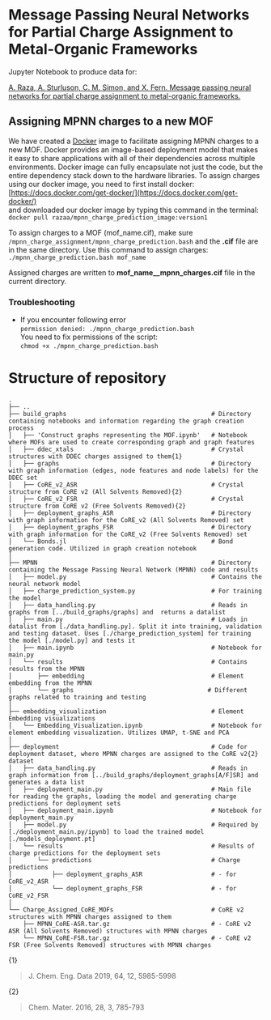 # Message Passing Neural Networks for Partial Charge Assignment to Metal-Organic Frameworks

Jupyter Notebook to produce data for:

[A. Raza, A. Sturluson, C. M. Simon, and X. Fern. Message passing neural networks for partial charge assignment to metal-organic frameworks.](https://chemrxiv.org/articles/Message_Passing_Neural_Networks_for_Partial_Charge_Assignment_to_Metal-Organic_Frameworks/12298487)

## Assigning MPNN charges to a new MOF 
We have created a [Docker](https://www.docker.com/why-docker) image to facilitate assigning MPNN charges to a new MOF. Docker provides an image-based deployment model that makes it easy to share applications with all of their dependencies across multiple environments. Docker image can fully encapsulate not just the code, but the entire dependency stack down to the hardware libraries. 
To assign charges using our docker image, you need to first install docker:  
[https://docs.docker.com/get-docker/](https://docs.docker.com/get-docker/)  
and downloaded our docker image by typing this command in the terminal:  
`docker pull razaa/mpnn_charge_prediction_image:version1`  

To assign charges to a MOF (mof_name.cif), make sure `/mpnn_charge_assignment/mpnn_charge_prediction.bash` and the **.cif** file are in the same directory. Use this command to assign charges:  
`./mpnn_charge_prediction.bash mof_name`  

Assigned charges are written to **mof_name__mpnn_charges.cif** file in the current directory.  
### Troubleshooting
- If you encounter following error  
```permission denied: ./mpnn_charge_prediction.bash```  
You need to fix permissions of the script:  
`chmod +x ./mpnn_charge_prediction.bash`  




# Structure of repository
```
.
├── ..
├── build_graphs                                        # Directory containing notebooks and information regarding the graph creation process
│   ├── 'Construct graphs representing the MOF.ipynb'   # Notebook where MOFs are used to create corresponding graph and graph features
│   ├── ddec_xtals                                      # Crystal structures with DDEC charges assigned to them{1}
│   ├── graphs                                          # Directory with graph information (edges, node features and node labels) for the DDEC set
│   ├── CoRE_v2_ASR                                     # Crystal structure from CoRE v2 (All Solvents Removed){2}
│   ├── CoRE_v2_FSR                                     # Crystal structure from CoRE v2 (Free Solvents Removed){2}
│   ├── deployment_graphs_ASR                           # Directory with graph information for the CoRE_v2 (All Solvents Removed) set
│   ├── deployment_graphs_FSR                           # Directory with graph information for the CoRE_v2 (Free Solvents Removed) set
│   └── Bonds.jl                                        # Bond generation code. Utilized in graph creation notebook
│
├── MPNN                                                # Directory containing the Message Passing Neural Network (MPNN) code and results
│   ├── model.py                                        # Contains the neural network model 
│   ├── charge_prediction_system.py                     # For training the model
│   ├── data_handling.py                                # Reads in graphs from [../build_graphs/graphs] and  returns a datalist
│   ├── main.py                                         # Loads in datalist from [./data_handling.py]. Split it into training, validation and testing dataset. Uses [./charge_prediction_system] for training the model [./model.py] and tests it
│   ├── main.ipynb                                      # Notebook for main.py
│   └── results                                         # Contains results from the MPNN
│       ├── embedding                                   # Element embedding from the MPNN
│       └── graphs                                     # Different graphs related to training and testing
│
├── embedding_visualization                             # Element Embedding visualizations
│   └── Embedding_Visualization.ipynb                   # Notebook for element embedding visualization. Utilizes UMAP, t-SNE and PCA
│
├── deployment                                          # Code for deployment dataset, where MPNN charges are assigned to the CoRE v2{2} dataset
│   ├── data_handling.py                                # Reads in graph information from [../build_graphs/deployment_graphs[A/F]SR] and generates a data list
│   ├── deployment_main.py                              # Main file for reading the graphs, loading the model and generating charge predictions for deployment sets
│   ├── deployment_main.ipynb                           # Notebook for deployment_main.py
│   ├── model.py                                        # Required by [./deployment_main.py/ipynb] to load the trained model [./models_deployment.pt]  
│   └── results                                         # Results of charge predictions for the deployment sets
│       └── predictions                                 # Charge predictions
│           ├── deployment_graphs_ASR                   # - for CoRE_v2_ASR
│           └── deployment_graphs_FSR                   # - for CoRE_v2_FSR
│
└── Charge_Assigned_CoRE_MOFs                           # CoRE v2 structures with MPNN charges assigned to them
    ├── MPNN_CoRE-ASR.tar.gz                            # - CoRE v2 ASR (All Solvents Removed) structures with MPNN charges
    └── MPNN_CoRE-FSR.tar.gz                            # - CoRE v2 FSR (Free Solvents Removed) structures with MPNN charges
```

{1}
> J. Chem. Eng. Data 2019, 64, 12, 5985-5998

{2}
> Chem. Mater. 2016, 28, 3, 785-793

